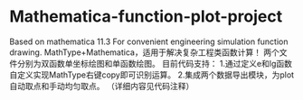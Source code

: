 # Mathematica-function-plot-project
Based on mathematica 11.3
For convenient engineering simulation function drawing.
MathType+Mathematica，适用于解决复杂工程类函数计算！
两个文件分别为双函数单坐标绘图和单函数绘图。 
目前代码支持：
1.通过定义e和lg函数自定义实现MathType右键copy即可识别运算。 
2.集成两个数据导出模块，为plot自动取点和手动均匀取点。 （详细内容见代码注释）
